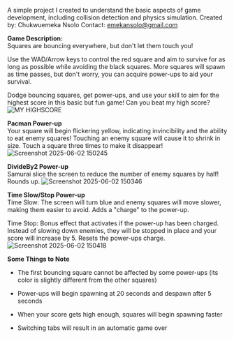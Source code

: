 A simple project I created to understand the basic aspects of game development, including collision detection and physics simulation.
Created by: Chukwuemeka Nsolo
Contact: emekansolo@gmail.com

<b> Game Description: </b> <br>
Squares are bouncing everywhere, but don't let them touch you!

Use the WAD/Arrow keys to control the red square and aim to survive for as long as possible while avoiding the black squares. More squares will spawn as time passes, but don't worry, you can acquire power-ups to aid your survival.

Dodge bouncing squares, get power-ups, and use your skill to aim for the highest score in this basic but fun game! Can you beat my high score?
![MY HIGHSCORE](https://github.com/user-attachments/assets/cb51b191-36e1-4739-af2e-fa6c1971be67)

<b> Pacman Power-up </b> <br>
Your square will begin flickering yellow, indicating invincibility and the ability to eat enemy squares! Touching an enemy square will cause it to shrink in size. Touch a square three times to make it disappear!
![Screenshot 2025-06-02 150245](https://github.com/user-attachments/assets/d080f965-8ca3-4f2d-a4a0-616f2eb21d33)


<b> DivideBy2 Power-up </b> <br>
Samurai slice the screen to reduce the number of enemy squares by half! Rounds up.
![Screenshot 2025-06-02 150346](https://github.com/user-attachments/assets/588d28c5-329a-4d03-b026-250ef46b0d2f)


<b> Time Slow/Stop Power-up </b> <br>
Time Slow: The screen will turn blue and enemy squares will move slower, making them easier to avoid. Adds a "charge" to the power-up.

Time Stop: Bonus effect that activates if the power-up has been charged. Instead of slowing down enemies, they will be stopped in place and your score will increase by 5. Resets the power-ups charge.
![Screenshot 2025-06-02 150418](https://github.com/user-attachments/assets/8ae4bd25-458b-45a0-b214-fbadf631d9ec)


<b> Some Things to Note </b>

- The first bouncing square cannot be affected by some power-ups (its color is slightly different from the other squares)

- Power-ups will begin spawning at 20 seconds and despawn after 5 seconds


- When your score gets high enough, squares will begin spawning faster

- Switching tabs will result in an automatic game over
